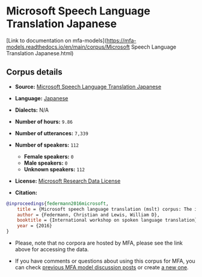 
# Microsoft Speech Language Translation Japanese

[Link to documentation on mfa-models](https://mfa-models.readthedocs.io/en/main/corpus/Microsoft Speech Language Translation Japanese.html)

## Corpus details

- **Source:** [Microsoft Speech Language Translation Japanese](https://msropendata.com/datasets/54813518-4ea6-4c39-9bb2-b0d1e5f0c187)
- **Language:** [Japanese](https://en.wikipedia.org/wiki/Japanese_language)
- **Dialects:** N/A
- **Number of hours:** `9.86`
- **Number of utterances:** `7,339`
- **Number of speakers:** `112`
  - **Female speakers:** `0`
  - **Male speakers:** `0`
  - **Unknown speakers:** `112`
- **License:** [Microsoft Research Data License](https://msropendata-web-api.azurewebsites.net/licenses/2f933be3-284d-500b-7ea3-2aa2fd0f1bb2/view)

- **Citation:**
```bibtex
@inproceedings{federmann2016microsoft,
	title = {Microsoft speech language translation (mslt) corpus: The iwslt 2016 release for english, french and german},
	author = {Federmann, Christian and Lewis, William D},
	booktitle = {International workshop on spoken language translation},
	year = {2016}
}

```

- Please, note that no corpora are hosted by MFA, please see the link above for accessing the data.

- If you have comments or questions about using this corpus for MFA, you can check [previous MFA model discussion posts](https://github.com/MontrealCorpusTools/mfa-models/discussions?discussions_q=Microsoft+Speech+Language+Translation+Japanese) or create [a new one](https://github.com/MontrealCorpusTools/mfa-models/discussions/new).
